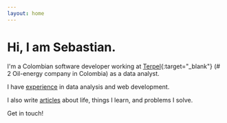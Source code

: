 ```yaml
---
layout: home
---
```


# Hi, I am Sebastian.

I'm a Colombian software developer working at [Terpel](https://www.terpel.com/Home/){:target="_blank"} (# 2 Oil-energy company in Colombia) as a data analyst.

I have [experience](/portfolio) in data analysis and web development.

I also write [articles](/blog) about life, things I learn, and problems I solve.

Get in touch!

